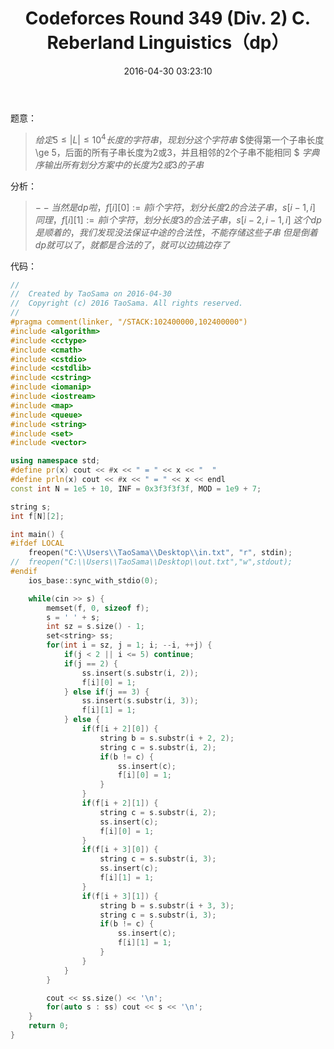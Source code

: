 ﻿---
title: Codeforces Round 349 (Div. 2) C. Reberland Linguistics（dp）
categories:
  - 动态规划
  - 线性dp
  - 
tags:
  - 线性dp
  - 
date: 2016-04-30 03:23:10
toc: 
---
题意：
>$给定5\le |L|\le 10^4长度的字符串，现划分这个字符串$
$使得第一个子串长度\ge 5，后面的所有子串长度为2或3，并且相邻的2个子串不能相同
$
$字典序输出所有划分方案中的长度为2或3的子串$
<!-- more -->

分析：
>$- - 当然是dp啦，f[i][0]:=前i个字符，划分长度2的合法子串，s[i-1,i]$
$同理，f[i][1]:=前i个字符，划分长度3的合法子串，s[i-2,i-1,i]$
$这个dp是顺着的，我们发现没法保证中途的合法性，不能存储这些子串$
$但是倒着dp就可以了，就都是合法的了，就可以边搞边存了$

代码：
```cpp
//
//  Created by TaoSama on 2016-04-30
//  Copyright (c) 2016 TaoSama. All rights reserved.
//
#pragma comment(linker, "/STACK:102400000,102400000")
#include <algorithm>
#include <cctype>
#include <cmath>
#include <cstdio>
#include <cstdlib>
#include <cstring>
#include <iomanip>
#include <iostream>
#include <map>
#include <queue>
#include <string>
#include <set>
#include <vector>

using namespace std;
#define pr(x) cout << #x << " = " << x << "  "
#define prln(x) cout << #x << " = " << x << endl
const int N = 1e5 + 10, INF = 0x3f3f3f3f, MOD = 1e9 + 7;

string s;
int f[N][2];

int main() {
#ifdef LOCAL
    freopen("C:\\Users\\TaoSama\\Desktop\\in.txt", "r", stdin);
//  freopen("C:\\Users\\TaoSama\\Desktop\\out.txt","w",stdout);
#endif
    ios_base::sync_with_stdio(0);

    while(cin >> s) {
        memset(f, 0, sizeof f);
        s = ' ' + s;
        int sz = s.size() - 1;
        set<string> ss;
        for(int i = sz, j = 1; i; --i, ++j) {
            if(j < 2 || i <= 5) continue;
            if(j == 2) {
                ss.insert(s.substr(i, 2));
                f[i][0] = 1;
            } else if(j == 3) {
                ss.insert(s.substr(i, 3));
                f[i][1] = 1;
            } else {
                if(f[i + 2][0]) {
                    string b = s.substr(i + 2, 2);
                    string c = s.substr(i, 2);
                    if(b != c) {
                        ss.insert(c);
                        f[i][0] = 1;
                    }
                }
                if(f[i + 2][1]) {
                    string c = s.substr(i, 2);
                    ss.insert(c);
                    f[i][0] = 1;
                }
                if(f[i + 3][0]) {
                    string c = s.substr(i, 3);
                    ss.insert(c);
                    f[i][1] = 1;
                }
                if(f[i + 3][1]) {
                    string b = s.substr(i + 3, 3);
                    string c = s.substr(i, 3);
                    if(b != c) {
                        ss.insert(c);
                        f[i][1] = 1;
                    }
                }
            }
        }

        cout << ss.size() << '\n';
        for(auto s : ss) cout << s << '\n';
    }
    return 0;
}
```